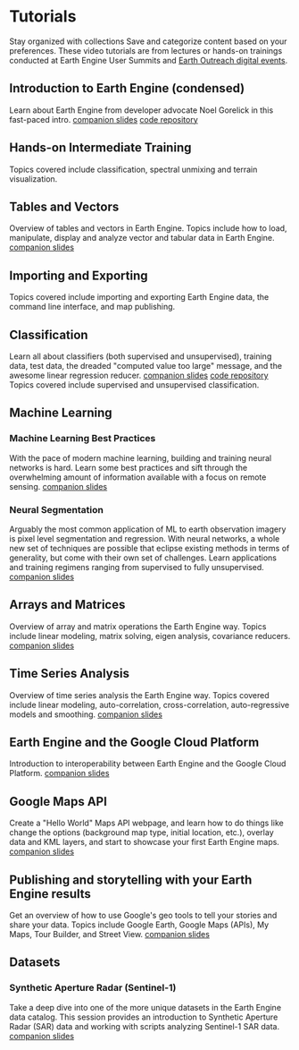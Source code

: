  
#  Tutorials 
Stay organized with collections  Save and categorize content based on your preferences. 
These video tutorials are from lectures or hands-on trainings conducted at Earth Engine User Summits and [Earth Outreach digital events](https://earthoutreachonair.withgoogle.com/). 
## Introduction to Earth Engine (condensed)
Learn about Earth Engine from developer advocate Noel Gorelick in this fast-paced intro.
[companion slides](https://docs.google.com/presentation/d/1iZtkBNzl2HBWFT0wEhwCov89kyiBO7rSHcmMa6WNMa8) [code repository](https://code.earthengine.google.com/?accept_repo=users/gorelick/EE101-B)
## Hands-on Intermediate Training
Topics covered include classification, spectral unmixing and terrain visualization.
## Tables and Vectors
Overview of tables and vectors in Earth Engine. Topics include how to load, manipulate, display and analyze vector and tabular data in Earth Engine.
[companion slides](https://docs.google.com/presentation/d/1D7rezUHPElCfYWHMRNBChHjbEv6nXDD8xnh7_YgyK6A/edit?usp=sharing)
## Importing and Exporting
Topics covered include importing and exporting Earth Engine data, the command line interface, and map publishing.
## Classification
Learn all about classifiers (both supervised and unsupervised), training data, test data, the dreaded "computed value too large" message, and the awesome linear regression reducer.
[companion slides](https://docs.google.com/presentation/d/1esEXY4rlyl3J2oXxfhSPBHQvxie_Fmda6wSDu_S2aQo) [code repository](https://code.earthengine.google.com/?accept_repo=users/akarbasi/simple_classifier)
Topics covered include supervised and unsupervised classification.
## Machine Learning
### Machine Learning Best Practices
With the pace of modern machine learning, building and training neural networks is hard. Learn some best practices and sift through the overwhelming amount of information available with a focus on remote sensing.
[companion slides](https://docs.google.com/presentation/d/1FCsI_X8tD3u5naij2apyzmYOBBsfd6xVWMV76y1JEqI)
### Neural Segmentation
Arguably the most common application of ML to earth observation imagery is pixel level segmentation and regression. With neural networks, a whole new set of techniques are possible that eclipse existing methods in terms of generality, but come with their own set of challenges. Learn applications and training regimens ranging from supervised to fully unsupervised.
[companion slides](https://docs.google.com/presentation/d/1LRhtWkSLcFh0LPlWaOnHYlQUIDoCTaLIW-DY07E_wMA)
## Arrays and Matrices
Overview of array and matrix operations the Earth Engine way. Topics include linear modeling, matrix solving, eigen analysis, covariance reducers.
[companion slides](https://docs.google.com/presentation/d/1lPtQPK008NkQ734wCRjHAQX2xFR3a0YZuRFX3SoOMZ0)
## Time Series Analysis
Overview of time series analysis the Earth Engine way. Topics covered include linear modeling, auto-correlation, cross-correlation, auto-regressive models and smoothing.
[companion slides](https://docs.google.com/presentation/d/1J1rUtf-bkfaJwYJY-tU17kzKI4U8FnF7Q2_VWqWdaak/edit?usp=sharing)
## Earth Engine and the Google Cloud Platform
Introduction to interoperability between Earth Engine and the Google Cloud Platform.
[companion slides](https://docs.google.com/presentation/d/1fEbJNe29e30s-J0vVTTLoD17nEqUUs84WNpImh6ss3U)
## Google Maps API
Create a "Hello World" Maps API webpage, and learn how to do things like change the options (background map type, initial location, etc.), overlay data and KML layers, and start to showcase your first Earth Engine maps.
[companion slides](https://docs.google.com/presentation/d/1bVZcXIog-igAXkhmq8KUbOYY3IZ5xw6BRf3TVqOcSf4)
## Publishing and storytelling with your Earth Engine results
Get an overview of how to use Google's geo tools to tell your stories and share your data. Topics include Google Earth, Google Maps (APIs), My Maps, Tour Builder, and Street View.
[companion slides](https://docs.google.com/presentation/d/13_H2ywA0MIlkhXuK-hhqB8YpO76Bqg8l0hM2xAWnvLk)
## Datasets
### Synthetic Aperture Radar (Sentinel-1)
Take a deep dive into one of the more unique datasets in the Earth Engine data catalog. This session provides an introduction to Synthetic Aperture Radar (SAR) data and working with scripts analyzing Sentinel-1 SAR data.
[companion slides](https://docs.google.com/presentation/d/e/2PACX-1vTT9Cw8ROlIPMgN3_k_M-zpPC97nrmuDf9dRy3q98xY-lLvi3HPlDaGbcR_pfbJNs4TBDZli9BC8WKL/pub?start=false&loop=false&delayms=3000)

